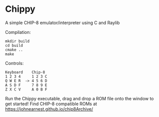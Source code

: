 # Chippy
A simple CHIP-8 emulator/interpreter using C and Raylib  

Compilation:
```
mkdir build
cd build
cmake ..
make
```

Controls:
```
Keyboard    Chip-8
1 2 3 4     1 2 3 C
Q W E R  -> 4 5 6 D
A S D F     7 8 9 E
Z X C V     A 0 B F
```

Run the Chippy executable, drag and drop a ROM file onto the window to get started!
Find CHIP-8 compatible ROMs at https://johnearnest.github.io/chip8Archive/
